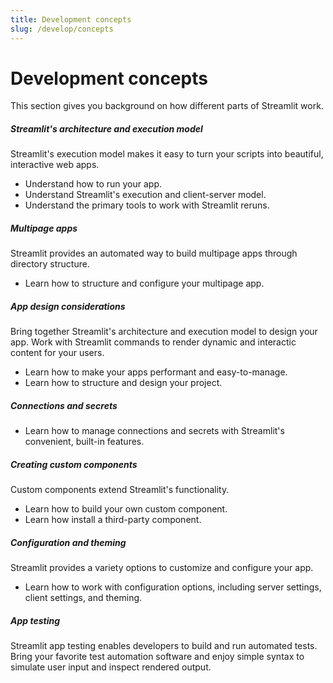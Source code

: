 ```yaml
---
title: Development concepts
slug: /develop/concepts
---
```


# Development concepts

This section gives you background on how different parts of Streamlit work.

<TileContainer>

<RefCard href="/develop/concepts/architecture" size="half">

<h5>Streamlit's architecture and execution model</h5>

Streamlit's execution model makes it easy to turn your scripts into beautiful, interactive web apps.

- Understand how to run your app.
- Understand Streamlit's execution and client-server model.
- Understand the primary tools to work with Streamlit reruns.

</RefCard>

<RefCard href="/develop/concepts/multipage-apps" size="half">

<h5>Multipage apps</h5>

Streamlit provides an automated way to build multipage apps through directory structure.

- Learn how to structure and configure your multipage app.

</RefCard>

<RefCard href="/develop/concepts/design" size="half">

<h5>App design considerations</h5>

Bring together Streamlit's architecture and execution model to design your app. Work with Streamlit commands to render dynamic and
interactic content for your users.

- Learn how to make your apps performant and easy-to-manage.
- Learn how to structure and design your project.

</RefCard>

<RefCard href="/develop/concepts/connections" size="half">

<h5>Connections and secrets</h5>

- Learn how to manage connections and secrets with Streamlit's convenient, built-in features.

</RefCard>

<RefCard href="/develop/concepts/custom-components" size="half">

<h5>Creating custom components</h5>

Custom components extend Streamlit's functionality.

- Learn how to build your own custom component.
- Learn how install a third-party component.

</RefCard>

<RefCard href="/develop/concepts/configuration" size="half">

<h5>Configuration and theming</h5>

Streamlit provides a variety options to customize and configure your app.

- Learn how to work with configuration options, including server settings, client settings, and theming.

</RefCard>

<RefCard href="/develop/concepts/app-testing" size="half">

<h5>App testing</h5>

Streamlit app testing enables developers to build and run automated tests. Bring your favorite test automation software and enjoy simple syntax to simulate user input and inspect rendered output.

</RefCard>
</TileContainer>
